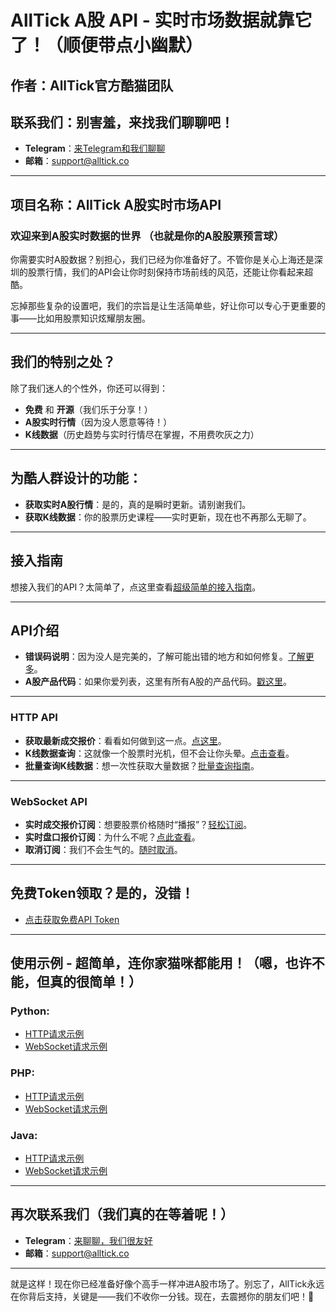 # AllTick A股 API - 实时市场数据就靠它了！（顺便带点小幽默）

## 作者：AllTick官方酷猫团队  
## 联系我们：别害羞，来找我们聊聊吧！  
- **Telegram**：[来Telegram和我们聊聊](https://t.me/alltick001)  
- **邮箱**：[support@alltick.co](mailto:support@alltick.co)  

---

## 项目名称：AllTick A股实时市场API

### 欢迎来到A股实时数据的世界 （也就是你的A股股票预言球）
你需要实时A股数据？别担心，我们已经为你准备好了。不管你是关心上海还是深圳的股票行情，我们的API会让你时刻保持市场前线的风范，还能让你看起来超酷。

忘掉那些复杂的设置吧，我们的宗旨是让生活简单些，好让你可以专心于更重要的事——比如用股票知识炫耀朋友圈。

---

## 我们的特别之处？  
除了我们迷人的个性外，你还可以得到：

- **免费** 和 **开源**（我们乐于分享！）  
- **A股实时行情**（因为没人愿意等待！）  
- **K线数据**（历史趋势与实时行情尽在掌握，不用费吹灰之力）

---

## 为酷人群设计的功能：
- **获取实时A股行情**：是的，真的是瞬时更新。请别谢我们。  
- **获取K线数据**：你的股票历史课程——实时更新，现在也不再那么无聊了。

---

## 接入指南
想接入我们的API？太简单了，点这里查看[超级简单的接入指南](./access_guide_cn.md)。

---

## API介绍

- **错误码说明**：因为没人是完美的，了解可能出错的地方和如何修复。[了解更多](./error_code_description_cn.md)。  
- **A股产品代码**：如果你爱列表，这里有所有A股的产品代码。[戳这里](./product_code_list_A_stock_cn.md)。

---

### HTTP API
- **获取最新成交报价**：看看如何做到这一点。[点这里](./http_interface/latest_transaction_price_query_cn.md)。  
- **K线数据查询**：这就像一个股票时光机，但不会让你头晕。[点击查看](./http_interface/kline_query_cn.md)。  
- **批量查询K线数据**：想一次性获取大量数据？[批量查询指南](./http_interface/batch_kline_query_cn.md)。

---

### WebSocket API
- **实时成交报价订阅**：想要股票价格随时“播报”？[轻松订阅](./websocket_interface/realtime_transaction_quote_subscription_cn.md)。  
- **实时盘口报价订阅**：为什么不呢？[点此查看](./websocket_interface/realtime_order_book_quote_subscription_cn.md)。  
- **取消订阅**：我们不会生气的。[随时取消](./websocket_interface/cancel_realtime_quote_subscription_cn.md)。

---

## 免费Token领取？是的，没错！  
- [点击获取免费API Token](./token_application_cn.md)

---

## 使用示例 - 超简单，连你家猫咪都能用！（嗯，也许不能，但真的很简单！）

### Python:
- [HTTP请求示例](./example/python/http_python_example.py)
- [WebSocket请求示例](./example/python/websocket_python_example.py)

### PHP:
- [HTTP请求示例](./example/php/php_http_curl.php)
- [WebSocket请求示例](./example/php/php_websocket_workerman.php)

### Java:
- [HTTP请求示例](./example/java/HttpJavaExample.java)
- [WebSocket请求示例](./example/java/WebSocketJavaExample.java)

---

## 再次联系我们（我们真的在等着呢！）  
- **Telegram**：[来聊聊，我们很友好](https://t.me/alltick001)  
- **邮箱**：[support@alltick.co](mailto:support@alltick.co)  


---

就是这样！现在你已经准备好像个高手一样冲进A股市场了。别忘了，AllTick永远在你背后支持，关键是——我们不收你一分钱。现在，去震撼你的朋友们吧！🚀
